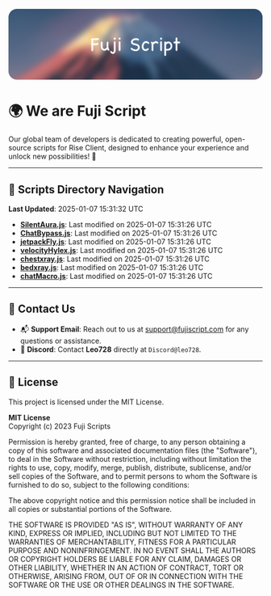 ![Banner](.github/b.webp)

# 🌍 **We are Fuji Script**

Our global team of developers is dedicated to creating powerful, open-source scripts for Rise Client, designed to enhance your experience and unlock new possibilities! 🌟

---
<!-- SCRIPTS_NAVIGATION_START -->
## 📂 **Scripts Directory Navigation**

**Last Updated**: 2025-01-07 15:31:32 UTC

- **[SilentAura.js](scripts/SilentAura.js)**: Last modified on 2025-01-07 15:31:26 UTC
- **[ChatBypass.js](scripts/ChatBypass.js)**: Last modified on 2025-01-07 15:31:26 UTC
- **[jetpackFly.js](scripts/jetpackFly.js)**: Last modified on 2025-01-07 15:31:26 UTC
- **[velocityHylex.js](scripts/velocityHylex.js)**: Last modified on 2025-01-07 15:31:26 UTC
- **[chestxray.js](scripts/chestxray.js)**: Last modified on 2025-01-07 15:31:26 UTC
- **[bedxray.js](scripts/bedxray.js)**: Last modified on 2025-01-07 15:31:26 UTC
- **[chatMacro.js](scripts/chatMacro.js)**: Last modified on 2025-01-07 15:31:26 UTC

<!-- SCRIPTS_NAVIGATION_END -->

---

## 💬 **Contact Us**  
- 📬 **Support Email**: Reach out to us at [support@fujiscript.com](mailto:support@fujiscript.com) for any questions or assistance.  
- 💬 **Discord**: Contact **Leo728** directly at `Discord@leo728`.

---

## 📜 **License**

This project is licensed under the MIT License.  

**MIT License**  
Copyright (c) 2023 Fuji Scripts  

Permission is hereby granted, free of charge, to any person obtaining a copy of this software and associated documentation files (the "Software"), to deal in the Software without restriction, including without limitation the rights to use, copy, modify, merge, publish, distribute, sublicense, and/or sell copies of the Software, and to permit persons to whom the Software is furnished to do so, subject to the following conditions:  

The above copyright notice and this permission notice shall be included in all copies or substantial portions of the Software.  

THE SOFTWARE IS PROVIDED "AS IS", WITHOUT WARRANTY OF ANY KIND, EXPRESS OR IMPLIED, INCLUDING BUT NOT LIMITED TO THE WARRANTIES OF MERCHANTABILITY, FITNESS FOR A PARTICULAR PURPOSE AND NONINFRINGEMENT. IN NO EVENT SHALL THE AUTHORS OR COPYRIGHT HOLDERS BE LIABLE FOR ANY CLAIM, DAMAGES OR OTHER LIABILITY, WHETHER IN AN ACTION OF CONTRACT, TORT OR OTHERWISE, ARISING FROM, OUT OF OR IN CONNECTION WITH THE SOFTWARE OR THE USE OR OTHER DEALINGS IN THE SOFTWARE.  
